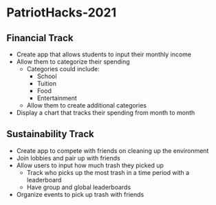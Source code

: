 # PatriotHacks-2021

## Financial Track

* Create app that allows students to input their monthly income
* Allow them to categorize their spending
  * Categories could include:
    * School
    * Tuition
    * Food
    * Entertainment
  * Allow them to create additional categories
* Display a chart that tracks their spending from month to month

## Sustainability Track

* Create app to compete with friends on cleaning up the environment
* Join lobbies and pair up with friends
* Allow users to input how much trash they picked up
  * Track who picks up the most trash in a time period with a leaderboard
  * Have group and global leaderboards
* Organize events to pick up trash with friends